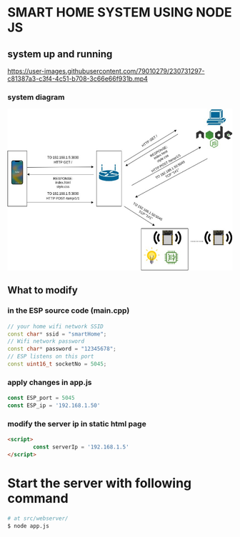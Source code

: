 # SMART HOME SYSTEM USING NODE JS

## system up and running
https://user-images.githubusercontent.com/79010279/230731297-c81387a3-c3f4-4c51-b708-3c66e66f931b.mp4

### system diagram
![system_diag](./readme_imgs/sys_diag.png)

## What to modify

### in the ESP source code (main.cpp)
```c++
// your home wifi network SSID
const char* ssid = "smartHome";
// Wifi network password
const char* password = "12345678";
// ESP listens on this port
const uint16_t socketNo = 5045;
```
### apply changes in app.js
```js
const ESP_port = 5045
const ESP_ip = '192.168.1.50'
```
### modify the server ip in static html page
```html
<script>
        const serverIp = '192.168.1.5'
</script>
```

# Start the server with following command 
```bash
# at src/webserver/
$ node app.js
```

